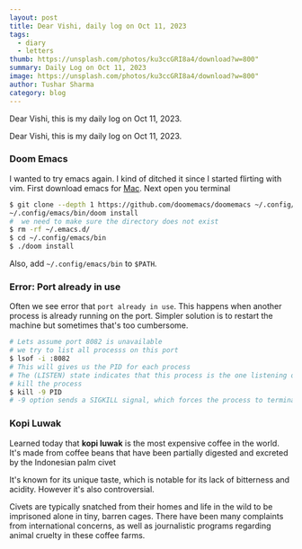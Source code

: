```yaml
---
layout: post
title: Dear Vishi, daily log on Oct 11, 2023
tags:
  - diary
  - letters
thumb: https://unsplash.com/photos/ku3ccGRI8a4/download?w=800"
summary: Daily Log on Oct 11, 2023
image: https://unsplash.com/photos/ku3ccGRI8a4/download?w=800"
author: Tushar Sharma
category: blog
---
```


Dear Vishi, this is my daily log on Oct 11, 2023.<!-- truncate_here -->

Dear Vishi, this is my daily log on Oct 11, 2023.

### Doom Emacs

I wanted to try emacs again. I kind of ditched it since I started flirting with vim. First download emacs for [Mac](https://emacsformacosx.com/). Next open you terminal

```bash
$ git clone --depth 1 https://github.com/doomemacs/doomemacs ~/.config/emacs
~/.config/emacs/bin/doom install
#  we need to make sure the directory does not exist
$ rm -rf ~/.emacs.d/
$ cd ~/.config/emacs/bin
$ ./doom install
```

Also, add `~/.config/emacs/bin` to `$PATH`. 

### Error: Port already in use

Often we see error that `port already in use`. This happens when another process is already running on the port. Simpler solution is to restart the machine but sometimes that's too cumbersome.

```bash
# Lets assume port 8082 is unavailable
# we try to list all processs on this port
$ lsof -i :8082
# This will gives us the PID for each process
# The (LISTEN) state indicates that this process is the one listening on the port
# kill the process
$ kill -9 PID
# -9 option sends a SIGKILL signal, which forces the process to terminate immediately
```

### Kopi Luwak

Learned today that **kopi luwak** is the most expensive coffee in the world. It's made from coffee beans that have been partially digested and excreted by the Indonesian palm civet

It's known for its unique taste, which is notable for its lack of bitterness and acidity. However it's also controversial.

Civets are typically snatched from their homes and life in the wild to be imprisoned alone in tiny, barren cages. There have been many complaints from international concerns, as well as journalistic programs regarding animal cruelty in these coffee farms.